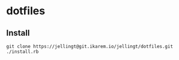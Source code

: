 # dotfiles

## Install
```
git clone https://jellingt@git.ikarem.io/jellingt/dotfiles.git
./install.rb
```

